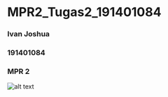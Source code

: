 # MPR2_Tugas2_191401084
### Ivan Joshua
### 191401084
### MPR 2


![alt text](https://github.com/Iv3nabc/MPR3/blob/master/Tugas3/Screenshot%2010-21-2022%2020.35.56.png)
